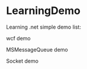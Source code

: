 LearningDemo
============

Learning .net  simple demo
list:

 wcf demo
 
 MSMessageQueue demo
 
 Socket demo

